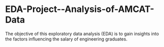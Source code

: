 # EDA-Project--Analysis-of-AMCAT-Data
The objective of this exploratory data analysis (EDA) is to gain insights into the factors influencing the salary of engineering graduates. 
